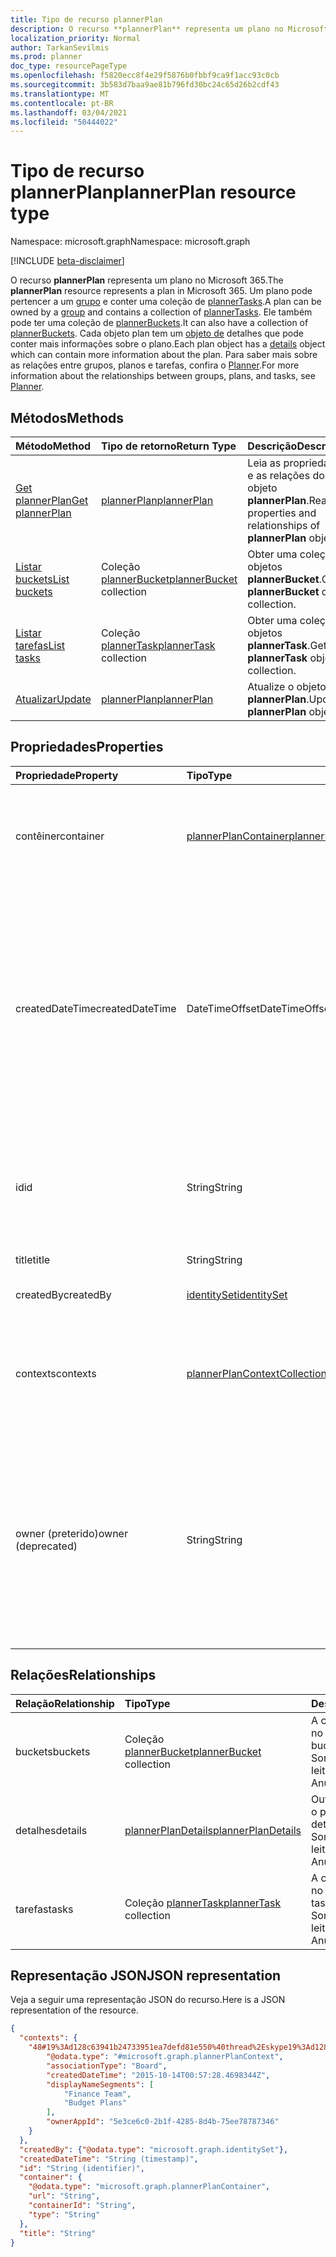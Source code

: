 ```yaml
---
title: Tipo de recurso plannerPlan
description: O recurso **plannerPlan** representa um plano no Microsoft 365. Um plano pode pertencer a um grupo e conter um conjunto de plannerTasks. Ele também pode ter uma coleção de plannerBuckets. Cada objeto plan tem um objeto de detalhes que pode conter mais informações sobre o plano. Para saber mais sobre as relações entre grupos, planos e tarefas, confira o Planner.
localization_priority: Normal
author: TarkanSevilmis
ms.prod: planner
doc_type: resourcePageType
ms.openlocfilehash: f5820ecc8f4e29f5876b0fbbf9ca9f1acc93c0cb
ms.sourcegitcommit: 3b583d7baa9ae81b796fd30bc24c65d26b2cdf43
ms.translationtype: MT
ms.contentlocale: pt-BR
ms.lasthandoff: 03/04/2021
ms.locfileid: "50444022"
---
```

# <a name="plannerplan-resource-type"></a><span data-ttu-id="2ac6d-107">Tipo de recurso plannerPlan</span><span class="sxs-lookup"><span data-stu-id="2ac6d-107">plannerPlan resource type</span></span>

<span data-ttu-id="2ac6d-108">Namespace: microsoft.graph</span><span class="sxs-lookup"><span data-stu-id="2ac6d-108">Namespace: microsoft.graph</span></span>

[!INCLUDE [beta-disclaimer](../../includes/beta-disclaimer.md)]

<span data-ttu-id="2ac6d-109">O recurso **plannerPlan** representa um plano no Microsoft 365.</span><span class="sxs-lookup"><span data-stu-id="2ac6d-109">The **plannerPlan** resource represents a plan in Microsoft 365.</span></span> <span data-ttu-id="2ac6d-110">Um plano pode pertencer a um [grupo](group.md) e conter uma coleção de [plannerTasks](plannertask.md).</span><span class="sxs-lookup"><span data-stu-id="2ac6d-110">A plan can be owned by a [group](group.md) and contains a collection of [plannerTasks](plannertask.md).</span></span> <span data-ttu-id="2ac6d-111">Ele também pode ter uma coleção de [plannerBuckets](plannerbucket.md).</span><span class="sxs-lookup"><span data-stu-id="2ac6d-111">It can also have a collection of [plannerBuckets](plannerbucket.md).</span></span> <span data-ttu-id="2ac6d-112">Cada objeto plan tem um [objeto de](plannerplandetails.md) detalhes que pode conter mais informações sobre o plano.</span><span class="sxs-lookup"><span data-stu-id="2ac6d-112">Each plan object has a [details](plannerplandetails.md) object which can contain more information about the plan.</span></span> <span data-ttu-id="2ac6d-113">Para saber mais sobre as relações entre grupos, planos e tarefas, confira o [Planner](planner-overview.md).</span><span class="sxs-lookup"><span data-stu-id="2ac6d-113">For more information about the relationships between groups, plans, and tasks, see [Planner](planner-overview.md).</span></span>



## <a name="methods"></a><span data-ttu-id="2ac6d-114">Métodos</span><span class="sxs-lookup"><span data-stu-id="2ac6d-114">Methods</span></span>

| <span data-ttu-id="2ac6d-115">Método</span><span class="sxs-lookup"><span data-stu-id="2ac6d-115">Method</span></span>           | <span data-ttu-id="2ac6d-116">Tipo de retorno</span><span class="sxs-lookup"><span data-stu-id="2ac6d-116">Return Type</span></span>    |<span data-ttu-id="2ac6d-117">Descrição</span><span class="sxs-lookup"><span data-stu-id="2ac6d-117">Description</span></span>|
|:---------------|:--------|:----------|
|[<span data-ttu-id="2ac6d-118">Get plannerPlan</span><span class="sxs-lookup"><span data-stu-id="2ac6d-118">Get plannerPlan</span></span>](../api/plannerplan-get.md) | [<span data-ttu-id="2ac6d-119">plannerPlan</span><span class="sxs-lookup"><span data-stu-id="2ac6d-119">plannerPlan</span></span>](plannerplan.md) |<span data-ttu-id="2ac6d-120">Leia as propriedades e as relações do objeto **plannerPlan**.</span><span class="sxs-lookup"><span data-stu-id="2ac6d-120">Read properties and relationships of **plannerPlan** object.</span></span>|
|[<span data-ttu-id="2ac6d-121">Listar buckets</span><span class="sxs-lookup"><span data-stu-id="2ac6d-121">List buckets</span></span>](../api/plannerplan-list-buckets.md) |<span data-ttu-id="2ac6d-122">Coleção [plannerBucket](plannerbucket.md)</span><span class="sxs-lookup"><span data-stu-id="2ac6d-122">[plannerBucket](plannerbucket.md) collection</span></span>| <span data-ttu-id="2ac6d-123">Obter uma coleção de objetos **plannerBucket**.</span><span class="sxs-lookup"><span data-stu-id="2ac6d-123">Get a **plannerBucket** object collection.</span></span>|
|[<span data-ttu-id="2ac6d-124">Listar tarefas</span><span class="sxs-lookup"><span data-stu-id="2ac6d-124">List tasks</span></span>](../api/plannerplan-list-tasks.md) |<span data-ttu-id="2ac6d-125">Coleção [plannerTask](plannertask.md)</span><span class="sxs-lookup"><span data-stu-id="2ac6d-125">[plannerTask](plannertask.md) collection</span></span>| <span data-ttu-id="2ac6d-126">Obter uma coleção de objetos **plannerTask**.</span><span class="sxs-lookup"><span data-stu-id="2ac6d-126">Get a **plannerTask** object collection.</span></span>|
|[<span data-ttu-id="2ac6d-127">Atualizar</span><span class="sxs-lookup"><span data-stu-id="2ac6d-127">Update</span></span>](../api/plannerplan-update.md) | [<span data-ttu-id="2ac6d-128">plannerPlan</span><span class="sxs-lookup"><span data-stu-id="2ac6d-128">plannerPlan</span></span>](plannerplan.md) |<span data-ttu-id="2ac6d-129">Atualize o objeto **plannerPlan**.</span><span class="sxs-lookup"><span data-stu-id="2ac6d-129">Update **plannerPlan** object.</span></span> |

## <a name="properties"></a><span data-ttu-id="2ac6d-130">Propriedades</span><span class="sxs-lookup"><span data-stu-id="2ac6d-130">Properties</span></span>
| <span data-ttu-id="2ac6d-131">Propriedade</span><span class="sxs-lookup"><span data-stu-id="2ac6d-131">Property</span></span>     | <span data-ttu-id="2ac6d-132">Tipo</span><span class="sxs-lookup"><span data-stu-id="2ac6d-132">Type</span></span>   |<span data-ttu-id="2ac6d-133">Descrição</span><span class="sxs-lookup"><span data-stu-id="2ac6d-133">Description</span></span>|
|:---------------|:--------|:----------|
|<span data-ttu-id="2ac6d-134">contêiner</span><span class="sxs-lookup"><span data-stu-id="2ac6d-134">container</span></span>|[<span data-ttu-id="2ac6d-135">plannerPlanContainer</span><span class="sxs-lookup"><span data-stu-id="2ac6d-135">plannerPlanContainer</span></span>](../resources/plannerplancontainer.md)|<span data-ttu-id="2ac6d-136">Identifica o contêiner do plano.</span><span class="sxs-lookup"><span data-stu-id="2ac6d-136">Identifies the container of the plan.</span></span> <span data-ttu-id="2ac6d-137">Depois de definida, essa propriedade não pode ser atualizada.</span><span class="sxs-lookup"><span data-stu-id="2ac6d-137">After it is set, this property can’t be updated.</span></span> <span data-ttu-id="2ac6d-138">Obrigatório.</span><span class="sxs-lookup"><span data-stu-id="2ac6d-138">Required.</span></span>|
|<span data-ttu-id="2ac6d-139">createdDateTime</span><span class="sxs-lookup"><span data-stu-id="2ac6d-139">createdDateTime</span></span>|<span data-ttu-id="2ac6d-140">DateTimeOffset</span><span class="sxs-lookup"><span data-stu-id="2ac6d-140">DateTimeOffset</span></span>|<span data-ttu-id="2ac6d-141">Somente leitura.</span><span class="sxs-lookup"><span data-stu-id="2ac6d-141">Read-only.</span></span> <span data-ttu-id="2ac6d-142">A data e a hora que o plano foi criado.</span><span class="sxs-lookup"><span data-stu-id="2ac6d-142">Date and time at which the plan is created.</span></span> <span data-ttu-id="2ac6d-143">O tipo Timestamp representa informações de data e hora usando o formato ISO 8601 e está sempre no horário UTC.</span><span class="sxs-lookup"><span data-stu-id="2ac6d-143">The Timestamp type represents date and time information using ISO 8601 format and is always in UTC time.</span></span> <span data-ttu-id="2ac6d-144">Por exemplo, meia-noite em UTC no dia 1° de janeiro de 2014 teria esta aparência: `'2014-01-01T00:00:00Z'`</span><span class="sxs-lookup"><span data-stu-id="2ac6d-144">For example, midnight UTC on Jan 1, 2014 would look like this: `'2014-01-01T00:00:00Z'`</span></span>|
|<span data-ttu-id="2ac6d-145">id</span><span class="sxs-lookup"><span data-stu-id="2ac6d-145">id</span></span>|<span data-ttu-id="2ac6d-146">String</span><span class="sxs-lookup"><span data-stu-id="2ac6d-146">String</span></span>| <span data-ttu-id="2ac6d-147">Somente leitura.</span><span class="sxs-lookup"><span data-stu-id="2ac6d-147">Read-only.</span></span> <span data-ttu-id="2ac6d-148">A ID do plano.</span><span class="sxs-lookup"><span data-stu-id="2ac6d-148">ID of the plan.</span></span> <span data-ttu-id="2ac6d-149">Tem 28 caracteres e diferencia maiúsculas de minúsculas.</span><span class="sxs-lookup"><span data-stu-id="2ac6d-149">It is 28 characters long and case-sensitive.</span></span> <span data-ttu-id="2ac6d-150">[Formatar validação](tasks-identifiers-disclaimer.md) é feito no serviço.</span><span class="sxs-lookup"><span data-stu-id="2ac6d-150">[Format validation](tasks-identifiers-disclaimer.md) is done on the service.</span></span>|
|<span data-ttu-id="2ac6d-151">title</span><span class="sxs-lookup"><span data-stu-id="2ac6d-151">title</span></span>|<span data-ttu-id="2ac6d-152">String</span><span class="sxs-lookup"><span data-stu-id="2ac6d-152">String</span></span>|<span data-ttu-id="2ac6d-153">Obrigatório.</span><span class="sxs-lookup"><span data-stu-id="2ac6d-153">Required.</span></span> <span data-ttu-id="2ac6d-154">Título do plano.</span><span class="sxs-lookup"><span data-stu-id="2ac6d-154">Title of the plan.</span></span>|
|<span data-ttu-id="2ac6d-155">createdBy</span><span class="sxs-lookup"><span data-stu-id="2ac6d-155">createdBy</span></span>|[<span data-ttu-id="2ac6d-156">identitySet</span><span class="sxs-lookup"><span data-stu-id="2ac6d-156">identitySet</span></span>](identityset.md)|<span data-ttu-id="2ac6d-157">Somente leitura.</span><span class="sxs-lookup"><span data-stu-id="2ac6d-157">Read-only.</span></span> <span data-ttu-id="2ac6d-158">O usuário que criou o plano.</span><span class="sxs-lookup"><span data-stu-id="2ac6d-158">The user who created the plan.</span></span>|
|<span data-ttu-id="2ac6d-159">contexts</span><span class="sxs-lookup"><span data-stu-id="2ac6d-159">contexts</span></span>|[<span data-ttu-id="2ac6d-160">plannerPlanContextCollection</span><span class="sxs-lookup"><span data-stu-id="2ac6d-160">plannerPlanContextCollection</span></span>](plannerplancontextcollection.md)| <span data-ttu-id="2ac6d-161">Somente leitura.</span><span class="sxs-lookup"><span data-stu-id="2ac6d-161">Read-only.</span></span> <span data-ttu-id="2ac6d-162">Experiências adicionais de usuário nas quais esse plano é usado, representadas como entradas [plannerPlanContext.](plannerplancontext.md)</span><span class="sxs-lookup"><span data-stu-id="2ac6d-162">Additional user experiences in which this plan is used, represented as [plannerPlanContext](plannerplancontext.md) entries.</span></span>|
|<span data-ttu-id="2ac6d-163">owner (preterido)</span><span class="sxs-lookup"><span data-stu-id="2ac6d-163">owner (deprecated)</span></span> |<span data-ttu-id="2ac6d-164">String</span><span class="sxs-lookup"><span data-stu-id="2ac6d-164">String</span></span>| <span data-ttu-id="2ac6d-165">Use a **propriedade container** em vez disso.</span><span class="sxs-lookup"><span data-stu-id="2ac6d-165">Use the **container** property instead.</span></span> <span data-ttu-id="2ac6d-166">ID do [grupo](group.md) que possui o plano.</span><span class="sxs-lookup"><span data-stu-id="2ac6d-166">ID of the [group](group.md) that owns the plan.</span></span> <span data-ttu-id="2ac6d-167">Depois de definida, essa propriedade não pode ser atualizada.</span><span class="sxs-lookup"><span data-stu-id="2ac6d-167">After it is set, this property can’t be updated.</span></span> <span data-ttu-id="2ac6d-168">Essa propriedade não retornará uma ID de grupo válida se o contêiner do plano não for um grupo.</span><span class="sxs-lookup"><span data-stu-id="2ac6d-168">This property will not return a valid group ID if the container of the plan is not a group.</span></span>|

## <a name="relationships"></a><span data-ttu-id="2ac6d-169">Relações</span><span class="sxs-lookup"><span data-stu-id="2ac6d-169">Relationships</span></span>
| <span data-ttu-id="2ac6d-170">Relação</span><span class="sxs-lookup"><span data-stu-id="2ac6d-170">Relationship</span></span> | <span data-ttu-id="2ac6d-171">Tipo</span><span class="sxs-lookup"><span data-stu-id="2ac6d-171">Type</span></span>   |<span data-ttu-id="2ac6d-172">Descrição</span><span class="sxs-lookup"><span data-stu-id="2ac6d-172">Description</span></span>|
|:---------------|:--------|:----------|
|<span data-ttu-id="2ac6d-173">buckets</span><span class="sxs-lookup"><span data-stu-id="2ac6d-173">buckets</span></span>|<span data-ttu-id="2ac6d-174">Coleção [plannerBucket](plannerbucket.md)</span><span class="sxs-lookup"><span data-stu-id="2ac6d-174">[plannerBucket](plannerbucket.md) collection</span></span>| <span data-ttu-id="2ac6d-175">A coleção de buckets no plano.</span><span class="sxs-lookup"><span data-stu-id="2ac6d-175">Collection of buckets in the plan.</span></span> <span data-ttu-id="2ac6d-176">Somente leitura.</span><span class="sxs-lookup"><span data-stu-id="2ac6d-176">Read-only.</span></span> <span data-ttu-id="2ac6d-177">Anulável.</span><span class="sxs-lookup"><span data-stu-id="2ac6d-177">Nullable.</span></span>|
|<span data-ttu-id="2ac6d-178">detalhes</span><span class="sxs-lookup"><span data-stu-id="2ac6d-178">details</span></span>|[<span data-ttu-id="2ac6d-179">plannerPlanDetails</span><span class="sxs-lookup"><span data-stu-id="2ac6d-179">plannerPlanDetails</span></span>](plannerplandetails.md)| <span data-ttu-id="2ac6d-180">Outros detalhes sobre o plano.</span><span class="sxs-lookup"><span data-stu-id="2ac6d-180">Additional details about the plan.</span></span> <span data-ttu-id="2ac6d-181">Somente leitura.</span><span class="sxs-lookup"><span data-stu-id="2ac6d-181">Read-only.</span></span> <span data-ttu-id="2ac6d-182">Anulável.</span><span class="sxs-lookup"><span data-stu-id="2ac6d-182">Nullable.</span></span> |
|<span data-ttu-id="2ac6d-183">tarefas</span><span class="sxs-lookup"><span data-stu-id="2ac6d-183">tasks</span></span>|<span data-ttu-id="2ac6d-184">Coleção [plannerTask](plannertask.md)</span><span class="sxs-lookup"><span data-stu-id="2ac6d-184">[plannerTask](plannertask.md) collection</span></span>| <span data-ttu-id="2ac6d-185">A coleção de tarefas no plano.</span><span class="sxs-lookup"><span data-stu-id="2ac6d-185">Collection of tasks in the plan.</span></span> <span data-ttu-id="2ac6d-186">Somente leitura.</span><span class="sxs-lookup"><span data-stu-id="2ac6d-186">Read-only.</span></span> <span data-ttu-id="2ac6d-187">Anulável.</span><span class="sxs-lookup"><span data-stu-id="2ac6d-187">Nullable.</span></span> |

## <a name="json-representation"></a><span data-ttu-id="2ac6d-188">Representação JSON</span><span class="sxs-lookup"><span data-stu-id="2ac6d-188">JSON representation</span></span>

<span data-ttu-id="2ac6d-189">Veja a seguir uma representação JSON do recurso.</span><span class="sxs-lookup"><span data-stu-id="2ac6d-189">Here is a JSON representation of the resource.</span></span>

<!-- {
  "blockType": "resource",
  "optionalProperties": [

  ],
  "keyProperty": "id",
  "baseType":"microsoft.graph.entity",  
  "@odata.type": "microsoft.graph.plannerPlan"
}-->

```json
{
  "contexts": {
    "48#19%3Ad128c63941b24733951ea7defd81e550%40thread%2Eskype19%3Ad128c63941b24733951ea7defd81e550%40thread%2Eskype": {
        "@odata.type": "#microsoft.graph.plannerPlanContext",
        "associationType": "Board",
        "createdDateTime": "2015-10-14T00:57:28.4698344Z",
        "displayNameSegments": [
            "Finance Team",
            "Budget Plans"
        ],
        "ownerAppId": "5e3ce6c0-2b1f-4285-8d4b-75ee78787346"
    }
  },
  "createdBy": {"@odata.type": "microsoft.graph.identitySet"},
  "createdDateTime": "String (timestamp)",
  "id": "String (identifier)",
  "container": {
    "@odata.type": "microsoft.graph.plannerPlanContainer",
    "url": "String",
    "containerId": "String",
    "type": "String"
  },
  "title": "String"
}
```

<!-- uuid: 8fcb5dbc-d5aa-4681-8e31-b001d5168d79
2015-10-25 14:57:30 UTC -->
<!--
{
  "type": "#page.annotation",
  "description": "plannerPlan resource",
  "keywords": "",
  "section": "documentation",
  "tocPath": "",
  "suppressions": []
}
-->


